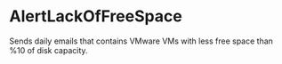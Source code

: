 # AlertLackOfFreeSpace
Sends daily emails that contains VMware VMs with less free space than %10 of disk capacity. 
